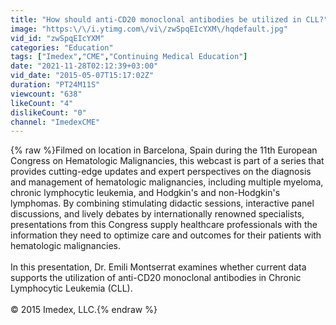 ```yaml
---
title: "How should anti-CD20 monoclonal antibodies be utilized in CLL?"
image: "https:\/\/i.ytimg.com\/vi\/zwSpqEIcYXM\/hqdefault.jpg"
vid_id: "zwSpqEIcYXM"
categories: "Education"
tags: ["Imedex","CME","Continuing Medical Education"]
date: "2021-11-28T02:12:39+03:00"
vid_date: "2015-05-07T15:17:02Z"
duration: "PT24M11S"
viewcount: "638"
likeCount: "4"
dislikeCount: "0"
channel: "ImedexCME"
---
```

{% raw %}Filmed on location in Barcelona, Spain during the 11th European Congress on Hematologic Malignancies, this webcast is part of a series that provides cutting-edge updates and expert perspectives on the diagnosis and management of hematologic malignancies, including multiple myeloma, chronic lymphocytic leukemia, and Hodgkin's and non-Hodgkin's lymphomas. By combining stimulating didactic sessions, interactive panel discussions, and lively debates by internationally renowned specialists, presentations from this Congress supply healthcare professionals with the information they need to optimize care and outcomes for their patients with hematologic malignancies.<br /><br />In this presentation, Dr. Emili Montserrat examines whether current data supports the utilization of anti-CD20 monoclonal antibodies in Chronic Lymphocytic Leukemia (CLL).<br /><br />© 2015 Imedex, LLC.{% endraw %}

